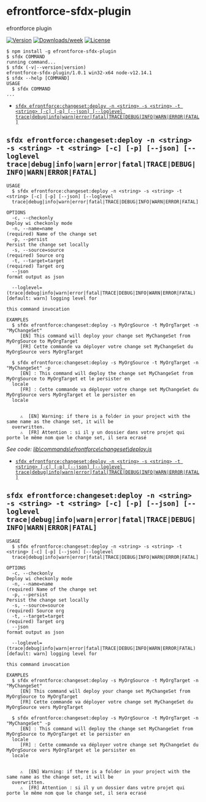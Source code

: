 efrontforce-sfdx-plugin
===========

efrontforce plugin

[![Version](https://img.shields.io/npm/v/efrontforce.svg)](https://npmjs.org/package/efrontforce)
[![Downloads/week](https://img.shields.io/npm/dw/efrontforce.svg)](https://npmjs.org/package/efrontforce)
[![License](https://img.shields.io/npm/l/efrontforce.svg)](https://github.com/benahm/efrontforce/blob/master/package.json)

<!-- toc -->

<!-- tocstop -->
<!-- install -->
<!-- usage -->
```sh-session
$ npm install -g efrontforce-sfdx-plugin
$ sfdx COMMAND
running command...
$ sfdx (-v|--version|version)
efrontforce-sfdx-plugin/1.0.1 win32-x64 node-v12.14.1
$ sfdx --help [COMMAND]
USAGE
  $ sfdx COMMAND
...
```
<!-- usagestop -->
<!-- commands -->
* [`sfdx efrontforce:changeset:deploy -n <string> -s <string> -t <string> [-c] [-p] [--json] [--loglevel trace|debug|info|warn|error|fatal|TRACE|DEBUG|INFO|WARN|ERROR|FATAL]`](#sfdx-efrontforcechangesetdeploy--n-string--s-string--t-string--c--p---json---loglevel-tracedebuginfowarnerrorfataltracedebuginfowarnerrorfatal)

## `sfdx efrontforce:changeset:deploy -n <string> -s <string> -t <string> [-c] [-p] [--json] [--loglevel trace|debug|info|warn|error|fatal|TRACE|DEBUG|INFO|WARN|ERROR|FATAL]`

```
USAGE
  $ sfdx efrontforce:changeset:deploy -n <string> -s <string> -t <string> [-c] [-p] [--json] [--loglevel 
  trace|debug|info|warn|error|fatal|TRACE|DEBUG|INFO|WARN|ERROR|FATAL]

OPTIONS
  -c, --checkonly                                                                   Deploy wi checkonly mode
  -n, --name=name                                                                   (required) Name of the change set
  -p, --persist                                                                     Persist the change set locally
  -s, --source=source                                                               (required) Source org
  -t, --target=target                                                               (required) Target org
  --json                                                                            format output as json

  --loglevel=(trace|debug|info|warn|error|fatal|TRACE|DEBUG|INFO|WARN|ERROR|FATAL)  [default: warn] logging level for
                                                                                    this command invocation

EXAMPLES
  $ sfdx efrontforce:changeset:deploy -s MyOrgSource -t MyOrgTarget -n "MyChangeSet"
     [EN] This command will deploy your change set MyChangeSet from MyOrgSource to MyOrgTarget
     [FR] Cette commande va déployer votre change set MyChangeSet du MyOrgSource vers MyOrgTarget
  
  $ sfdx efrontforce:changeset:deploy -s MyOrgSource -t MyOrgTarget -n "MyChangeSet" -p
     [EN] : This command will deploy the change set MyChangeSet from MyOrgSource to MyOrgTarget et le persister en 
  locale
     [FR] : Cette commande va déployer votre change set MyChangeSet du MyOrgSource vers MyOrgTarget et le persister en 
  locale
  

     ⚠️  [EN] Warning: if there is a folder in your project with the same name as the change set, it will be 
  overwritten.
     ⚠️  [FR] Attention : si il y un dossier dans votre projet qui porte le même nom que le change set, il sera ecrasé
```

_See code: [lib\commands\efrontforce\changeset\deploy.js](https://github.com/benahm/efrontforce/blob/v1.0.1/lib\commands\efrontforce\changeset\deploy.js)_
<!-- commandsstop -->
* [`sfdx efrontforce:changeset:deploy -n <string> -s <string> -t <string> [-c] [-p] [--json] [--loglevel trace|debug|info|warn|error|fatal|TRACE|DEBUG|INFO|WARN|ERROR|FATAL]`](#sfdx-efrontforcechangesetdeploy--n-string--s-string--t-string--c--p---json---loglevel-tracedebuginfowarnerrorfataltracedebuginfowarnerrorfatal)

## `sfdx efrontforce:changeset:deploy -n <string> -s <string> -t <string> [-c] [-p] [--json] [--loglevel trace|debug|info|warn|error|fatal|TRACE|DEBUG|INFO|WARN|ERROR|FATAL]`

```
USAGE
  $ sfdx efrontforce:changeset:deploy -n <string> -s <string> -t <string> [-c] [-p] [--json] [--loglevel 
  trace|debug|info|warn|error|fatal|TRACE|DEBUG|INFO|WARN|ERROR|FATAL]

OPTIONS
  -c, --checkonly                                                                   Deploy wi checkonly mode
  -n, --name=name                                                                   (required) Name of the change set
  -p, --persist                                                                     Persist the change set locally
  -s, --source=source                                                               (required) Source org
  -t, --target=target                                                               (required) Target org
  --json                                                                            format output as json

  --loglevel=(trace|debug|info|warn|error|fatal|TRACE|DEBUG|INFO|WARN|ERROR|FATAL)  [default: warn] logging level for
                                                                                    this command invocation

EXAMPLES
  $ sfdx efrontforce:changeset:deploy -s MyOrgSource -t MyOrgTarget -n "MyChangeSet"
     [EN] This command will deploy your change set MyChangeSet from MyOrgSource to MyOrgTarget
     [FR] Cette commande va déployer votre change set MyChangeSet du MyOrgSource vers MyOrgTarget
  
  $ sfdx efrontforce:changeset:deploy -s MyOrgSource -t MyOrgTarget -n "MyChangeSet" -p
     [EN] : This command will deploy the change set MyChangeSet from MyOrgSource to MyOrgTarget et le persister en 
  locale
     [FR] : Cette commande va déployer votre change set MyChangeSet du MyOrgSource vers MyOrgTarget et le persister en 
  locale
  

     ⚠️  [EN] Warning: if there is a folder in your project with the same name as the change set, it will be 
  overwritten.
     ⚠️  [FR] Attention : si il y un dossier dans votre projet qui porte le même nom que le change set, il sera ecrasé
```
